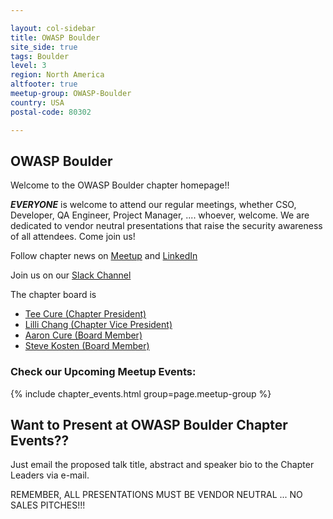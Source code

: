 ```yaml
---

layout: col-sidebar
title: OWASP Boulder
site_side: true
tags: Boulder
level: 3
region: North America
altfooter: true
meetup-group: OWASP-Boulder
country: USA
postal-code: 80302

---
```



OWASP Boulder
-----------------
Welcome to the OWASP Boulder chapter homepage!!

***EVERYONE*** is welcome to attend our regular meetings, whether CSO, Developer, QA Engineer, Project Manager, ....  whoever, welcome.  We are dedicated to vendor neutral presentations that raise the security awareness of all attendees.  Come join us!

Follow chapter news on [Meetup](https://www.meetup.com/OWASP-Boulder/) and [LinkedIn](https://www.linkedin.com/company/owasp-boulder)

Join us on our [Slack Channel](https://join.slack.com/t/boulder-owasp/shared_invite/zt-d7noxlsj-TgOFn6ASwt9lQq1BCxpgxQ) 

The chapter board is 

* [Tee Cure (Chapter President)](mailto:tamara.cure@owasp.org)
* [Lilli Chang (Chapter Vice President)](mailto:lilli.chang@owasp.org)
* [Aaron Cure (Board Member)](mailto:aaron.cure@owasp.org)
* [Steve Kosten (Board Member)](mailto:steve.kosten@owasp.org)


### Check our Upcoming Meetup Events:
{% include chapter_events.html group=page.meetup-group %}

Want to Present at OWASP Boulder Chapter Events??
--------------------------------------------
Just email the proposed talk title, abstract and speaker bio to the Chapter Leaders via e-mail.  

REMEMBER, ALL PRESENTATIONS MUST BE VENDOR NEUTRAL ... NO SALES PITCHES!!!
